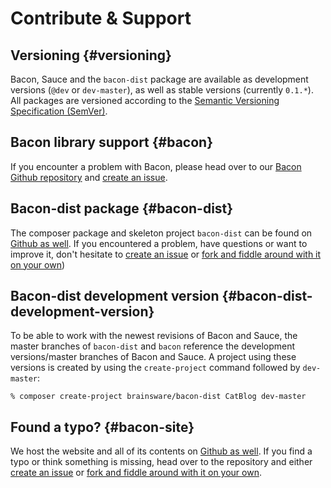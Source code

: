 # Contribute & Support

## Versioning {#versioning}

Bacon, Sauce and the `bacon-dist` package are available as development versions (`@dev` or `dev-master`), as well as stable versions (currently `0.1.*`). All packages are versioned according to the [Semantic Versioning Specification (SemVer)](http://semver.org/).

## Bacon library support {#bacon}

If you encounter a problem with Bacon, please head over to our [Bacon Github repository](https://github.com/Brainsware/bacon) and [create an issue](https://github.com/Brainsware/bacon/issues).

## Bacon-dist package {#bacon-dist}

The composer package and skeleton project `bacon-dist` can be found on [Github as well](https://github.com/Brainsware/bacon-dist). If you encountered a problem, have questions or want to improve it, don't hesitate to [create an issue](https://github.com/Brainsware/bacon-dist/issues) or [fork and fiddle around with it on your own](https://github.com/Brainsware/bacon-dist))

## Bacon-dist development version {#bacon-dist-development-version}

To be able to work with the newest revisions of Bacon and Sauce, the master branches of `bacon-dist` and `bacon` reference the development versions/master branches of Bacon and Sauce. A project using these versions is created by using the `create-project` command followed by `dev-master`:

```
% composer create-project brainsware/bacon-dist CatBlog dev-master
```

## Found a typo? {#bacon-site}

We host the website and all of its contents on [Github as well](https://github.com/Brainsware/bacon-site). If you find a typo or think something is missing, head over to the repository and either [create an issue](https://github.com/Brainsware/bacon-site/issues) or [fork and fiddle around with it on your own](https://github.com/Brainsware/bacon-site).
